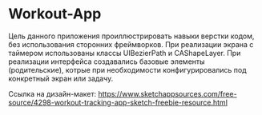 # Workout-App

Цель данного приложения проиллюстрировать навыки верстки кодом, без использования сторонних фреймворков. При реализации экрана с таймером использованы классы UIBezierPath и CAShapeLayer. При реализации интерфейса создавались базовые элементы (родительские), котрые при необходимости конфигурировались под конкретный экран или задачу.

Ссылка на дизайн-макет: https://www.sketchappsources.com/free-source/4298-workout-tracking-app-sketch-freebie-resource.html

